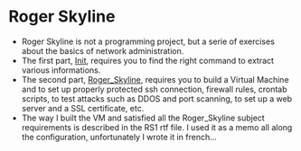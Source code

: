




# **Roger Skyline**

* Roger Skyline is not a programming project, but a serie of exercises about the basics of network administration. 
* The first part, [Init](./init.en.pdf), requires you to find the right command to extract various informations. 
* The second part, [Roger_Skyline](./roger-skyline-1.5.en.pdf), requires you to build a Virtual Machine and to set up properly protected ssh connection, firewall rules, crontab scripts, to test attacks such as DDOS and port scanning, to set up a web server and a SSL certificate, etc. 
* The way I built the VM and satisfied all the Roger_Skyline subject requirements is described in the RS1 rtf file. I used it as a memo all along the configuration, unfortunately I wrote it in french...

